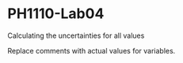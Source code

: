 # PH1110-Lab04
Calculating the uncertainties for all values

Replace comments with actual values for variables.
